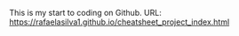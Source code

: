 This is my start to coding on Github. 
URL: https://rafaelasilva1.github.io/cheatsheet_project_index.html
